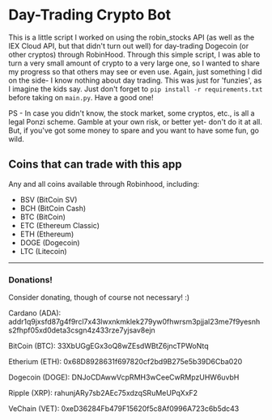 # Day-Trading Crypto Bot
This is a little script I worked on using the robin_stocks API (as well as the IEX Cloud API, but that didn't turn out well) for day-trading Dogecoin (or other cryptos) through RobinHood.  Through this simple script, I was able to turn a very small amount of crypto to a very large one, so I wanted to share my progress so that others may see or even use.  Again, just something I did on the side- I know nothing about day trading.  This was just for 'funzies', as I imagine the kids say.  Just don't forget to `pip install -r requirements.txt` before taking on `main.py`.  Have a good one!

PS - In case you didn't know, the stock market, some cryptos, etc., is all a legal Ponzi scheme.  Gamble at your own risk, or better yet- don't do it at all.  But, if you've got some money to spare and you want to have some fun, go wild.

## Coins that can trade with this app
Any and all coins available through Robinhood, including:
- BSV (BitCoin SV)
- BCH (BitCoin Cash)
- BTC (BitCoin)
- ETC (Ethereum Classic)
- ETH (Ethereum)
- DOGE (Dogecoin)
- LTC (Litecoin)

---

### Donations!
Consider donating, though of course not necessary!  :)

Cardano (ADA):
addr1q9jxsfd87g4f9rcl7x43lwxnkmklek279yw0fhwrsm3pjjal23me7f9yesnhs2fhpf05xd0deta3csgn4z433rze7yjsav8ejn


BitCoin (BTC): 
33XbUGgEGx3oQ8wZEsdWBtZ6jncTPWoNtq


Etherium (ETH): 
0x68D8928631f697820cf2bd9B275e5b39D6Cba020


Dogecoin (DOGE):
DNJoCDAwwVcpRMH3wCeeCwRMpzUHW6uvbH


Ripple (XRP):
rahunjARy7sb2AEc75xdzqSRuMeUPqXxF2


VeChain (VET):
0xeD36284Fb479F15620f5c8Af0996A723c6b5dc43
